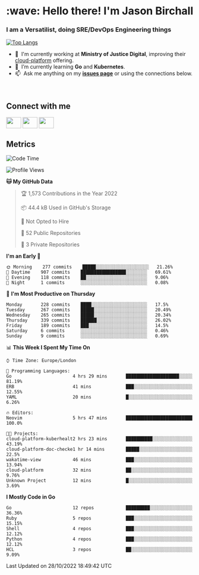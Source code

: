<h1 align="left" id="jason-title">:wave: Hello there! I'm Jason Birchall</h1>
<h3 align="left">I am a Versatilist, doing SRE/DevOps Engineering things</h3>

[![Top Langs](https://github-readme-stats.vercel.app/api?username=jasonBirchall&show_icons=true&count_private=true&include_all_commits=true&theme=gruvbox)](https://github.com/anuraghazra/github-readme-stats)

- :office: &nbsp;I'm currently working at **Ministry of Justice Digital**, improving their [cloud-platform](https://github.com/ministryofjustice/cloud-platform) offering.
- :seedling: &nbsp;I’m currently learning **Go** and **Kubernetes**.
- :mailbox: &nbsp;Ask me anything on my **[issues page]** or using the connections below.


<br>

<h2>Connect with me</h2>
<p>
<a href="https://twitter.com/jsonBirchall" target="blank"><img align="center" src="https://cdn.jsdelivr.net/npm/simple-icons@3.0.1/icons/twitter.svg" alt="" height="30" width="40" /></a>
<a href="https://keybase.io/json0" target="blank"><img align="center" src="https://cdn.jsdelivr.net/npm/simple-icons@3.0.1/icons/keybase.svg" alt="" height="30" width="40" /></a>
<a href="https://www.reddit.com/user/kakorate" target="blank"><img align="center" src="https://cdn.jsdelivr.net/npm/simple-icons@3.0.1/icons/reddit.svg" alt="" height="30" width="40" /></a>
</p>

<h2>Metrics</h2>

<!--START_SECTION:waka-->
![Code Time](http://img.shields.io/badge/Code%20Time-820%20hrs%2026%20mins-blue)

![Profile Views](http://img.shields.io/badge/Profile%20Views-2-blue)

**🐱 My GitHub Data** 

> 🏆 1,573 Contributions in the Year 2022
 > 
> 📦 44.4 kB Used in GitHub's Storage 
 > 
> 🚫 Not Opted to Hire
 > 
> 📜 52 Public Repositories 
 > 
> 🔑 3 Private Repositories  
 > 
**I'm an Early 🐤** 

```text
🌞 Morning    277 commits    █████░░░░░░░░░░░░░░░░░░░░   21.26% 
🌆 Daytime    907 commits    █████████████████░░░░░░░░   69.61% 
🌃 Evening    118 commits    ██░░░░░░░░░░░░░░░░░░░░░░░   9.06% 
🌙 Night      1 commits      ░░░░░░░░░░░░░░░░░░░░░░░░░   0.08%

```
📅 **I'm Most Productive on Thursday** 

```text
Monday       228 commits    ████░░░░░░░░░░░░░░░░░░░░░   17.5% 
Tuesday      267 commits    █████░░░░░░░░░░░░░░░░░░░░   20.49% 
Wednesday    265 commits    █████░░░░░░░░░░░░░░░░░░░░   20.34% 
Thursday     339 commits    ██████░░░░░░░░░░░░░░░░░░░   26.02% 
Friday       189 commits    ███░░░░░░░░░░░░░░░░░░░░░░   14.5% 
Saturday     6 commits      ░░░░░░░░░░░░░░░░░░░░░░░░░   0.46% 
Sunday       9 commits      ░░░░░░░░░░░░░░░░░░░░░░░░░   0.69%

```


📊 **This Week I Spent My Time On** 

```text
⌚︎ Time Zone: Europe/London

💬 Programming Languages: 
Go                       4 hrs 29 mins       ████████████████████░░░░░   81.19% 
ERB                      41 mins             ███░░░░░░░░░░░░░░░░░░░░░░   12.55% 
YAML                     20 mins             █░░░░░░░░░░░░░░░░░░░░░░░░   6.26%

🔥 Editors: 
Neovim                   5 hrs 47 mins       █████████████████████████   100.0%

🐱‍💻 Projects: 
cloud-platform-kuberhealt2 hrs 23 mins       ██████████░░░░░░░░░░░░░░░   43.19% 
cloud-platform-doc-checke1 hr 14 mins        █████░░░░░░░░░░░░░░░░░░░░   22.5% 
wakatime-view            46 mins             ███░░░░░░░░░░░░░░░░░░░░░░   13.94% 
cloud-platform           32 mins             ██░░░░░░░░░░░░░░░░░░░░░░░   9.76% 
Unknown Project          12 mins             █░░░░░░░░░░░░░░░░░░░░░░░░   3.69%

```

**I Mostly Code in Go** 

```text
Go                       12 repos            █████████░░░░░░░░░░░░░░░░   36.36% 
Ruby                     5 repos             ███░░░░░░░░░░░░░░░░░░░░░░   15.15% 
Shell                    4 repos             ███░░░░░░░░░░░░░░░░░░░░░░   12.12% 
Python                   4 repos             ███░░░░░░░░░░░░░░░░░░░░░░   12.12% 
HCL                      3 repos             ██░░░░░░░░░░░░░░░░░░░░░░░   9.09%

```



 Last Updated on 28/10/2022 18:49:42 UTC
<!--END_SECTION:waka-->

<!-- links -->

[issues page]: https://github.com/jasonBirchall/jasonBirchall/issues "jasonBirchall/issues"

